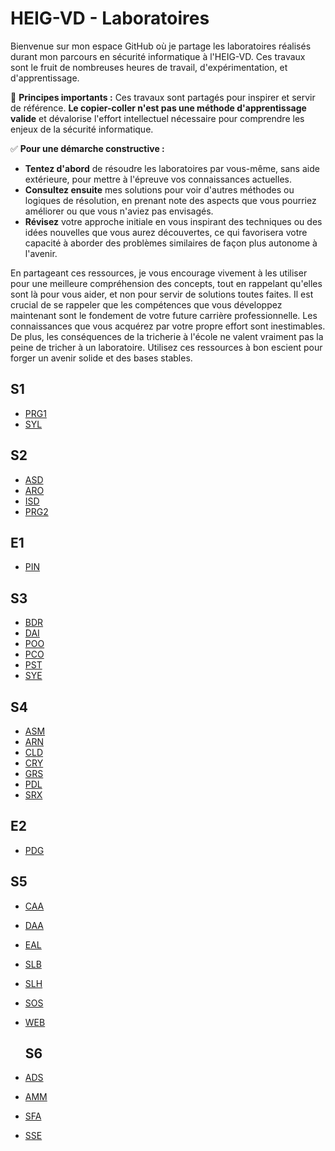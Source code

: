 # HEIG-VD - Laboratoires

Bienvenue sur mon espace GitHub où je partage les laboratoires réalisés durant mon parcours en sécurité informatique à l'HEIG-VD. Ces travaux sont le fruit de nombreuses heures de travail, d'expérimentation, et d'apprentissage.

🚫 **Principes importants :**
Ces travaux sont partagés pour inspirer et servir de référence. **Le copier-coller n'est pas une méthode d'apprentissage valide** et dévalorise l'effort intellectuel nécessaire pour comprendre les enjeux de la sécurité informatique.

✅ **Pour une démarche constructive :**
- **Tentez d'abord** de résoudre les laboratoires par vous-même, sans aide extérieure, pour mettre à l'épreuve vos connaissances actuelles.
- **Consultez ensuite** mes solutions pour voir d'autres méthodes ou logiques de résolution, en prenant note des aspects que vous pourriez améliorer ou que vous n'aviez pas envisagés.
- **Révisez** votre approche initiale en vous inspirant des techniques ou des idées nouvelles que vous aurez découvertes, ce qui favorisera votre capacité à aborder des problèmes similaires de façon plus autonome à l'avenir.

En partageant ces ressources, je vous encourage vivement à les utiliser pour une meilleure compréhension des concepts, tout en rappelant qu'elles sont là pour vous aider, et non pour servir de solutions toutes faites. Il est crucial de se rappeler que les compétences que vous développez maintenant sont le fondement de votre future carrière professionnelle. Les connaissances que vous acquérez par votre propre effort sont inestimables. De plus, les conséquences de la tricherie à l'école ne valent vraiment pas la peine de tricher à un laboratoire. Utilisez ces ressources à bon escient pour forger un avenir solide et des bases stables.

## S1

- [PRG1](https://github.com/HEIG-VD-AM/PRG1-21-22)
- [SYL](https://github.com/HEIG-VD-AM/SYL-21-22)

## S2

- [ASD](https://github.com/HEIG-VD-AM/ASD-21-22)
- [ARO](https://github.com/HEIG-VD-AM/ARO-21-22)
- [ISD](https://github.com/HEIG-VD-AM/ISD-21-22)
- [PRG2](https://github.com/HEIG-VD-AM/PRG2-21-22)

## E1

- [PIN](https://github.com/HEIG-VD-AM/PIN-21-22)

## S3

- [BDR](https://github.com/HEIG-VD-AM/BDR-22-23)
- [DAI](https://github.com/HEIG-VD-AM/DAI-22-23)
- [POO](https://github.com/HEIG-VD-AM/POO-22-23)
- [PCO](https://github.com/HEIG-VD-AM/PCO-22-23)
- [PST](https://github.com/HEIG-VD-AM/PST-22-23)
- [SYE](https://github.com/HEIG-VD-AM/SYE-22-23)

## S4

- [ASM](https://github.com/HEIG-VD-AM/ASM-22-23)
- [ARN](https://github.com/HEIG-VD-AM/ARN-22-23)
- [CLD](https://github.com/HEIG-VD-AM/CLD-22-23)
- [CRY](https://github.com/HEIG-VD-AM/CRY-22-23)
- [GRS](https://github.com/HEIG-VD-AM/GRS-22-23)
- [PDL](https://github.com/HEIG-VD-AM/PDL-22-23)
- [SRX](https://github.com/HEIG-VD-AM/SRX-22-23)

## E2

- [PDG](https://github.com/Duck-Pass)

## S5

- [CAA](https://github.com/HEIG-VD-AM/CAA-23-24)
- [DAA](https://github.com/HEIG-VD-AM/DAA-23-24)
- [EAL](https://github.com/HEIG-VD-AM/EAL-23-24)
- [SLB](https://github.com/HEIG-VD-AM/SLB-23-24)
- [SLH](https://github.com/HEIG-VD-AM/SLH-23-24)
- [SOS](https://github.com/HEIG-VD-AM/SOS-23-24)
- [WEB](https://github.com/HEIG-VD-AM/WEB-23-24)

  ## S6

- [ADS](https://github.com/HEIG-VD-AM/ADS-23-24)
- [AMM](https://github.com/HEIG-VD-AM/AMM-23-24)
- [SFA](https://github.com/HEIG-VD-AM/SFA-23-24)
- [SSE](https://github.com/HEIG-VD-AM/SSE-23-24)


